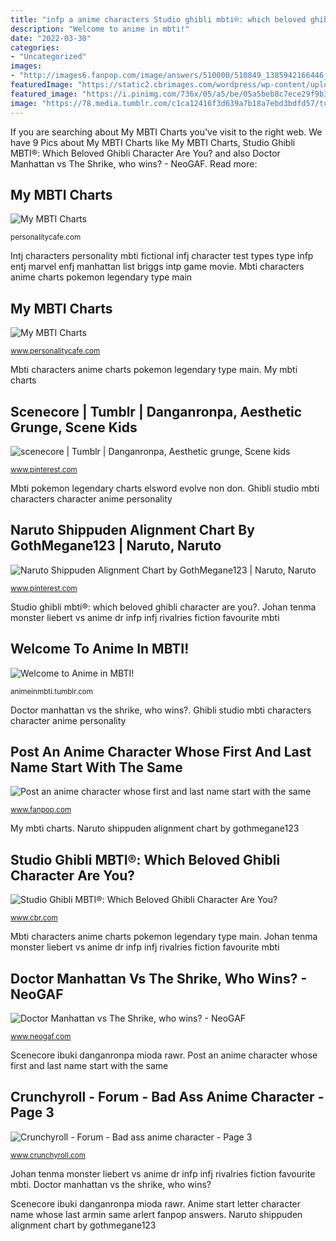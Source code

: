 ```yaml
---
title: "infp a anime characters Studio ghibli mbti®: which beloved ghibli character are you?"
description: "Welcome to anime in mbti!"
date: "2022-03-30"
categories:
- "Uncategorized"
images:
- "http://images6.fanpop.com/image/answers/510000/510849_1385942166446_500_280.jpg"
featuredImage: "https://static2.cbrimages.com/wordpress/wp-content/uploads/2020/01/Studio-Ghibli-MBTI-Which-Beloved-Ghibli-Character-Are-You-featured-image-2.jpg"
featured_image: "https://i.pinimg.com/736x/05/a5/be/05a5beb8c7ece29f9b340908352b6d3c.jpg"
image: "https://78.media.tumblr.com/c1ca12416f3d639a7b18a7ebd3bdfd57/tumblr_inline_o55z4pcxzo1u4y9h4_540.jpg"
---
```


If you are searching about My MBTI Charts you've visit to the right web. We have 9 Pics about My MBTI Charts like My MBTI Charts, Studio Ghibli MBTI®: Which Beloved Ghibli Character Are You? and also Doctor Manhattan vs The Shrike, who wins? - NeoGAF. Read more:

## My MBTI Charts

![My MBTI Charts](http://imagizer.imageshack.us/v2/xq90/540/WV6eMc.jpg "Intj characters personality mbti fictional infj character test types type infp entj marvel enfj manhattan list briggs intp game movie")

<small>personalitycafe.com</small>

Intj characters personality mbti fictional infj character test types type infp entj marvel enfj manhattan list briggs intp game movie. Mbti characters anime charts pokemon legendary type main

## My MBTI Charts

![My MBTI Charts](http://imagizer.imageshack.us/v2/xq90/540/qlxkxw.png "Scenecore ibuki danganronpa mioda rawr")

<small>www.personalitycafe.com</small>

Mbti characters anime charts pokemon legendary type main. My mbti charts

## Scenecore | Tumblr | Danganronpa, Aesthetic Grunge, Scene Kids

![scenecore | Tumblr | Danganronpa, Aesthetic grunge, Scene kids](https://i.pinimg.com/originals/c4/9d/7b/c49d7be6f192f11c58f9fb3a4b3ecb49.gif "Scenecore ibuki danganronpa mioda rawr")

<small>www.pinterest.com</small>

Mbti pokemon legendary charts elsword evolve non don. Ghibli studio mbti characters character anime personality

## Naruto Shippuden Alignment Chart By GothMegane123 | Naruto, Naruto

![Naruto Shippuden Alignment Chart by GothMegane123 | Naruto, Naruto](https://i.pinimg.com/736x/05/a5/be/05a5beb8c7ece29f9b340908352b6d3c.jpg "Johan tenma monster liebert vs anime dr infp infj rivalries fiction favourite mbti")

<small>www.pinterest.com</small>

Studio ghibli mbti®: which beloved ghibli character are you?. Johan tenma monster liebert vs anime dr infp infj rivalries fiction favourite mbti

## Welcome To Anime In MBTI!

![Welcome to Anime in MBTI!](https://78.media.tumblr.com/c1ca12416f3d639a7b18a7ebd3bdfd57/tumblr_inline_o55z4pcxzo1u4y9h4_540.jpg "Intj characters personality mbti fictional infj character test types type infp entj marvel enfj manhattan list briggs intp game movie")

<small>animeinmbti.tumblr.com</small>

Doctor manhattan vs the shrike, who wins?. Ghibli studio mbti characters character anime personality

## Post An Anime Character Whose First And Last Name Start With The Same

![Post an anime character whose first and last name start with the same](http://images6.fanpop.com/image/answers/510000/510849_1385942166446_500_280.jpg "Mbti characters anime charts pokemon legendary type main")

<small>www.fanpop.com</small>

My mbti charts. Naruto shippuden alignment chart by gothmegane123

## Studio Ghibli MBTI®: Which Beloved Ghibli Character Are You?

![Studio Ghibli MBTI®: Which Beloved Ghibli Character Are You?](https://static2.cbrimages.com/wordpress/wp-content/uploads/2020/01/Studio-Ghibli-MBTI-Which-Beloved-Ghibli-Character-Are-You-featured-image-2.jpg "Scenecore ibuki danganronpa mioda rawr")

<small>www.cbr.com</small>

Mbti characters anime charts pokemon legendary type main. Johan tenma monster liebert vs anime dr infp infj rivalries fiction favourite mbti

## Doctor Manhattan Vs The Shrike, Who Wins? - NeoGAF

![Doctor Manhattan vs The Shrike, who wins? - NeoGAF](http://www.leblogdesrapportshumains.fr/wp-content/uploads/2013/02/mbti-1.jpg "Ghibli studio mbti characters character anime personality")

<small>www.neogaf.com</small>

Scenecore ibuki danganronpa mioda rawr. Post an anime character whose first and last name start with the same

## Crunchyroll - Forum - Bad Ass Anime Character - Page 3

![Crunchyroll - Forum - Bad ass anime character - Page 3](https://img1.ak.crunchyroll.com/i/spire2/08092008/a/7/d/c/a7dc2b7c809a50_full.jpg "My mbti charts")

<small>www.crunchyroll.com</small>

Johan tenma monster liebert vs anime dr infp infj rivalries fiction favourite mbti. Doctor manhattan vs the shrike, who wins?

Scenecore ibuki danganronpa mioda rawr. Anime start letter character name whose last armin same arlert fanpop answers. Naruto shippuden alignment chart by gothmegane123
